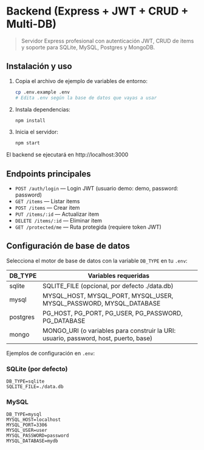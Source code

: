# Backend (Express + JWT + CRUD + Multi-DB)

> Servidor Express profesional con autenticación JWT, CRUD de items y soporte para SQLite, MySQL, Postgres y MongoDB.

## Instalación y uso

1. Copia el archivo de ejemplo de variables de entorno:
   ```bash
   cp .env.example .env
   # Edita .env según la base de datos que vayas a usar
   ```
2. Instala dependencias:
   ```bash
   npm install
   ```
3. Inicia el servidor:
   ```bash
   npm start
   ```

El backend se ejecutará en http://localhost:3000

## Endpoints principales

- `POST /auth/login` — Login JWT (usuario demo: demo, password: password)
- `GET /items` — Listar items
- `POST /items` — Crear item
- `PUT /items/:id` — Actualizar item
- `DELETE /items/:id` — Eliminar item
- `GET /protected/me` — Ruta protegida (requiere token JWT)

## Configuración de base de datos

Selecciona el motor de base de datos con la variable `DB_TYPE` en tu `.env`:

| DB_TYPE  | Variables requeridas                                                                 |
| -------- | ------------------------------------------------------------------------------------ |
| sqlite   | SQLITE_FILE (opcional, por defecto ./data.db)                                        |
| mysql    | MYSQL_HOST, MYSQL_PORT, MYSQL_USER, MYSQL_PASSWORD, MYSQL_DATABASE                   |
| postgres | PG_HOST, PG_PORT, PG_USER, PG_PASSWORD, PG_DATABASE                                  |
| mongo    | MONGO_URI (o variables para construir la URI: usuario, password, host, puerto, base) |

Ejemplos de configuración en `.env`:

### SQLite (por defecto)

```
DB_TYPE=sqlite
SQLITE_FILE=./data.db
```

### MySQL

```
DB_TYPE=mysql
MYSQL_HOST=localhost
MYSQL_PORT=3306
MYSQL_USER=user
MYSQL_PASSWORD=password
MYSQL_DATABASE=mydb
```
